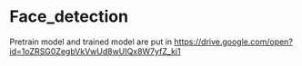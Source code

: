 # Face_detection
Pretrain model and trained model are put in https://drive.google.com/open?id=1oZRSG0ZegbVkVwUd8wUIQx8W7yfZ_ki1
